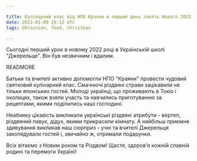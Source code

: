 ```yaml
---

title: Кулінарний клас від НПО Краяни в перший день занять Нового 2022 року у школі Джерельце
date: 2022-01-09 15:12 UTC
tags: Ukrainian, food, christmas

---
```


Сьогодні перший урок в новому 2022 році в Українській школі
"Джерельце". Він був незвичним і вдалим.

READMORE

Батьки та вчителі активно допомогли  НПО "Краяни"  провести чудовий
святковий кулінарний клас. Смачнючі різдвяні страви зацікавили не тільки
японських гостей. Молоді українці, що проживають в Токіо і околицях,
також взяли участь та навчились приготуванню за рецептами, якими
поділились наші господині.

Неабияку цікавість викликали українські різдвяні атрибути - вертеп, різдвяний павук, дідух, якими прикрасили кімнату. А найбільш приємне здивування викликав наш сюрприз - учні та вчителі Джерельця заколядували гостей і, звичайно ж, отримали подарунки.

Всіх вітаємо з Новим роком та Різдвом! Щастя, здоров'я кожній славній родині та перемоги Україні!
